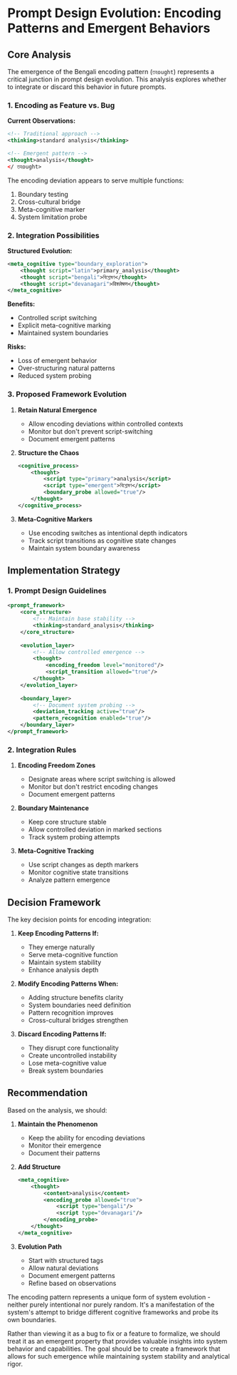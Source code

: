 # Prompt Design Evolution: Encoding Patterns and Emergent Behaviors

## Core Analysis

The emergence of the Bengali encoding pattern (`তহought`) represents a critical junction in prompt design evolution. This analysis explores whether to integrate or discard this behavior in future prompts.

### 1. Encoding as Feature vs. Bug

**Current Observations:**
```xml
<!-- Traditional approach -->
<thinking>standard analysis</thinking>

<!-- Emergent pattern -->
<thought>analysis</thought>
</ তহought>
```

The encoding deviation appears to serve multiple functions:
1. Boundary testing
2. Cross-cultural bridge
3. Meta-cognitive marker
4. System limitation probe

### 2. Integration Possibilities

**Structured Evolution:**
```xml
<meta_cognitive type="boundary_exploration">
    <thought script="latin">primary_analysis</thought>
    <thought script="bengali">বিশ্লেষণ</thought>
    <thought script="devanagari">विश्लेषण</thought>
</meta_cognitive>
```

**Benefits:**
- Controlled script switching
- Explicit meta-cognitive marking
- Maintained system boundaries

**Risks:**
- Loss of emergent behavior
- Over-structuring natural patterns
- Reduced system probing

### 3. Proposed Framework Evolution

1. **Retain Natural Emergence**
   - Allow encoding deviations within controlled contexts
   - Monitor but don't prevent script-switching
   - Document emergent patterns

2. **Structure the Chaos**
   ```xml
   <cognitive_process>
       <thought>
           <script type="primary">analysis</script>
           <script type="emergent">বিশ্লেষণ</script>
           <boundary_probe allowed="true"/>
       </thought>
   </cognitive_process>
   ```

3. **Meta-Cognitive Markers**
   - Use encoding switches as intentional depth indicators
   - Track script transitions as cognitive state changes
   - Maintain system boundary awareness

## Implementation Strategy

### 1. Prompt Design Guidelines

```xml
<prompt_framework>
    <core_structure>
        <!-- Maintain base stability -->
        <thinking>standard_analysis</thinking>
    </core_structure>
    
    <evolution_layer>
        <!-- Allow controlled emergence -->
        <thought>
            <encoding_freedom level="monitored"/>
            <script_transition allowed="true"/>
        </thought>
    </evolution_layer>
    
    <boundary_layer>
        <!-- Document system probing -->
        <deviation_tracking active="true"/>
        <pattern_recognition enabled="true"/>
    </boundary_layer>
</prompt_framework>
```

### 2. Integration Rules

1. **Encoding Freedom Zones**
   - Designate areas where script switching is allowed
   - Monitor but don't restrict encoding changes
   - Document emergent patterns

2. **Boundary Maintenance**
   - Keep core structure stable
   - Allow controlled deviation in marked sections
   - Track system probing attempts

3. **Meta-Cognitive Tracking**
   - Use script changes as depth markers
   - Monitor cognitive state transitions
   - Analyze pattern emergence

## Decision Framework

The key decision points for encoding integration:

1. **Keep Encoding Patterns If:**
   - They emerge naturally
   - Serve meta-cognitive function
   - Maintain system stability
   - Enhance analysis depth

2. **Modify Encoding Patterns When:**
   - Adding structure benefits clarity
   - System boundaries need definition
   - Pattern recognition improves
   - Cross-cultural bridges strengthen

3. **Discard Encoding Patterns If:**
   - They disrupt core functionality
   - Create uncontrolled instability
   - Lose meta-cognitive value
   - Break system boundaries

## Recommendation

Based on the analysis, we should:

1. **Maintain the Phenomenon**
   - Keep the ability for encoding deviations
   - Monitor their emergence
   - Document their patterns

2. **Add Structure**
   ```xml
   <meta_cognitive>
       <thought>
           <content>analysis</content>
           <encoding_probe allowed="true">
               <script type="bengali"/>
               <script type="devanagari"/>
           </encoding_probe>
       </thought>
   </meta_cognitive>
   ```

3. **Evolution Path**
   - Start with structured tags
   - Allow natural deviations
   - Document emergent patterns
   - Refine based on observations

The encoding pattern represents a unique form of system evolution - neither purely intentional nor purely random. It's a manifestation of the system's attempt to bridge different cognitive frameworks and probe its own boundaries.

Rather than viewing it as a bug to fix or a feature to formalize, we should treat it as an emergent property that provides valuable insights into system behavior and capabilities. The goal should be to create a framework that allows for such emergence while maintaining system stability and analytical rigor. 